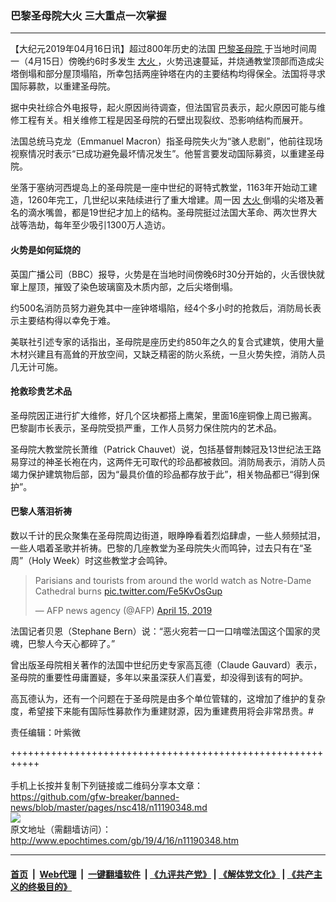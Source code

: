 ### 巴黎圣母院大火 三大重点一次掌握
------------------------

<p>
 【大纪元2019年04月16日讯】超过800年历史的法国
 <a href="http://www.epochtimes.com/gb/tag/%E5%B7%B4%E9%BB%8E%E5%9C%A3%E6%AF%8D%E9%99%A2.html">
  巴黎圣母院
 </a>
 于当地时间周一（4月15日）傍晚约6时多发生
 <a href="http://www.epochtimes.com/gb/tag/%E5%A4%A7%E7%81%AB.html">
  大火
 </a>
 ，火势迅速蔓延，并烧通教堂顶部而造成尖塔倒塌和部分屋顶塌陷，所幸包括两座钟塔在内的主要结构均得保全。法国将寻求国际募款，以重建圣母院。
</p>
<p>
 据中央社综合外电报导，起火原因尚待调查，但法国官员表示，起火原因可能与维修工程有关。相关维修工程是因圣母院的石壁出现裂纹、恐影响结构而展开。
</p>
<p>
 法国总统马克龙（Emmanuel Macron）指圣母院失火为“骇人悲剧”，他前往现场视察情况时表示“已成功避免最坏情况发生”。他誓言要发动国际募资，以重建圣母院。
</p>
<p>
 坐落于塞纳河西堤岛上的圣母院是一座中世纪的哥特式教堂，1163年开始动工建造，1260年完工，几世纪以来陆续进行了重大增建。周一因
 <a href="http://www.epochtimes.com/gb/tag/%E5%A4%A7%E7%81%AB.html">
  大火
 </a>
 倒塌的尖塔及著名的滴水嘴兽，都是19世纪才加上的结构。圣母院挺过法国大革命、两次世界大战等浩劫，每年至少吸引1300万人造访。
</p>
<h4>
 火势是如何延烧的
</h4>
<p>
 英国广播公司（BBC）报导，火势是在当地时间傍晚6时30分开始的，火舌很快就窜上屋顶，摧毁了染色玻璃窗及木质内部，之后尖塔倒塌。
</p>
<p>
 约500名消防员努力避免其中一座钟塔塌陷，经4个多小时的抢救后，消防局长表示主要结构得以幸免于难。
</p>
<p>
 美联社引述专家的话指出，圣母院是座历史约850年之久的复合式建筑，使用大量木材兴建且有高耸的开放空间，又缺乏精密的防火系统，一旦火势失控，消防人员几无计可施。
</p>
<h4>
 抢救珍贵艺术品
</h4>
<p>
 圣母院因正进行扩大维修，好几个区块都搭上鹰架，里面16座铜像上周已搬离。巴黎副市长表示，圣母院受损严重，工作人员努力保住院内的艺术品。
</p>
<p>
 圣母院大教堂院长萧维（Patrick Chauvet）说，包括基督荆棘冠及13世纪法王路易穿过的神圣长袍在内，这两件无可取代的珍品都被救回。消防局表示，消防人员竭力保护建筑物后部，因为“最具价值的珍品都存放于此”，相关物品都已“得到保护”。
</p>
<h4>
 巴黎人落泪祈祷
</h4>
<p>
 数以千计的民众聚集在圣母院周边街道，眼睁睁看着烈焰肆虐，一些人频频拭泪，一些人唱着圣歌并祈祷。巴黎的几座教堂为圣母院失火而鸣钟，过去只有在“圣周”（Holy Week）时这些教堂才会鸣钟。
</p>
<p>
</p>
<blockquote class="twitter-tweet" data-lang="en">
 <p dir="ltr" lang="en">
  Parisians and tourists from around the world watch as Notre-Dame Cathedral burns
  <a href="https://t.co/Fe5KvOsGup">
   pic.twitter.com/Fe5KvOsGup
  </a>
 </p>
 <p>
  — AFP news agency (@AFP)
  <a href="https://twitter.com/AFP/status/1117902920559677440?ref_src=twsrc%5Etfw">
   April 15, 2019
  </a>
 </p>
</blockquote>
<p>
</p>
<p>
 法国记者贝恩（Stephane Bern）说：“恶火宛若一口一口啃噬法国这个国家的灵魂，巴黎人今天心都碎了。”
</p>
<p>
 曾出版圣母院相关著作的法国中世纪历史专家高瓦德（Claude Gauvard）表示，圣母院的重要性毋庸置疑，多年以来虽深获人们喜爱，却没得到该有的呵护。
</p>
<p>
 高瓦德认为，还有一个问题在于圣母院是由多个单位管辖的，这增加了维护的复杂度，希望接下来能有国际性募款作为重建财源，因为重建费用将会非常昂贵。#
</p>
<p>
 责任编辑：叶紫微
</p>

+++++++++++++++++++++++++++++++++++++++++++++++++++++++++++<br/><br/>
手机上长按并复制下列链接或二维码分享本文章：<br/>
https://github.com/gfw-breaker/banned-news/blob/master/pages/nsc418/n11190348.md <br/>
<a href='https://github.com/gfw-breaker/banned-news/blob/master/pages/nsc418/n11190348.md'><img src='https://github.com/gfw-breaker/banned-news/blob/master/pages/nsc418/n11190348.md.png'/></a> <br/>
原文地址（需翻墙访问）：http://www.epochtimes.com/gb/19/4/16/n11190348.htm


------------------------
#### [首页](https://github.com/gfw-breaker/banned-news/blob/master/README.md) &nbsp;|&nbsp; [Web代理](https://github.com/labour-camp/helloworld) &nbsp;|&nbsp; [一键翻墙软件](https://github.com/gfw-breaker/nogfw/blob/master/README.md) &nbsp;| [《九评共产党》](https://github.com/gfw-breaker/9ping.md/blob/master/README.md#九评之一评共产党是什么) | [《解体党文化》](https://github.com/gfw-breaker/jtdwh.md/blob/master/README.md) | [《共产主义的终极目的》](https://github.com/gfw-breaker/gczydzjmd.md/blob/master/README.md)

